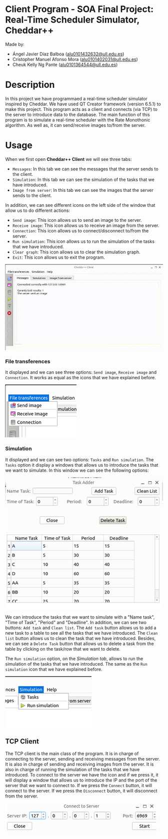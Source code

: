 # Client Program - SOA Final Project: Real-Time Scheduler Simulator, Cheddar++
Made by:
- Ángel Javier Díaz Balboa (alu0101432632@ull.edu.es)
- Cristopher Manuel Afonso Mora (alu0101402031@ull.edu.es)
- Cheuk Kelly Ng Pante (alu0101364544@ull.edu.es)

# Description
In this project we have programmaed a real-time scheduler simulator inspired by Cheddar. We have used QT Creator framework (version 6.5.1) to make this project. This program acts as a client and connects (via TCP) to the server to introduce data to the database. The main function of this program is to simulate a real-time scheduler with the Rate Monothonic algorithm. As well as, it can send/receive images to/from the server.

# Usage
When we first open **Cheddar++ Client** we will see three tabs:
- `Messages`: In this tab we can see the messages that the server sends to the client.
- `Simulation`: In this tab we can see the simulation of the tasks that we have introduced.
- `Image from server`: In this tab we can see the images that the server sends to the client.

In addition, we can see different icons on the left side of the window that allow us to do different actions:
- `Send image`: This icon allows us to send an image to the server.
- `Receive image`: This icon allows us to receive an image from the server.
- `Connection`: This icon allows us to connect/disconnect to/from the server.
- `Run simulation`: This icon allows us to run the simulation of the tasks that we have introduced.
- `Clear graph`: This icon allows us to clear the simulation graph.
- `Exit`: This icon allows us to exit the program.

![Gif to Main Window](./CheddarPP_Client_Images/gif_MainWindow.gif)

### File transferences 
It displayed and we can see three options: `Send image`, `Receive image` and `Connection`. It works as equal as the icons that we have explained before.

![Screenshot to File transferences tab](./CheddarPP_Client_Images/Image_FileTransferences.png)

### Simulation
It displayed and we can see two options: `Tasks` and `Run simulation`. The `Tasks` option it display a windows that allows us to introduce the tasks that we want to simulate. In this window we can see the following options:

![Screenshot to Tasks Adder Window](./CheddarPP_Client_Images/Image_TaskAdder.png)

We can introduce the tasks that we want to simulate with a "Name task", "Time of Task", "Period" and "Deadline". In addition, we can see two buttons: `Add task` and `Clean list`. The `Add task` button allows us to add a new task to a table to see all the tasks that we have introduced. The `Clean list` button allows us to clean the task that we have introduced. Besides, we can see a `Delete Task` button that allows us to delete a task from the table by clicking on the task/row that we want to delete.

The `Run simulation` option, on the *Simulation tab*, allows to run the simulation of the tasks that we have introduced. The same as the `Run simulation` icon that we have explained before.

![Screenshot of a simulation example](./CheddarPP_Client_Images/Image_Simulation.png)

## TCP Client
The TCP client is the main class of the program. It is in charge of connecting to the server, sending and receiving messages from the server. It is also in charge of sending and receiving images from the server. It is also in charge of running the simulation of the tasks that we have introduced. To connect to the server we have the icon and if we press it, it will display a window that allows us to introduce the IP and the port of the server that we want to connect to. If we press the `Connect` button, it will connect to the server. If we press the `Disconnect` button, it will disconnect from the server.

![Screenshot to connect to server](./CheddarPP_Client_Images/Image_connect.png)
